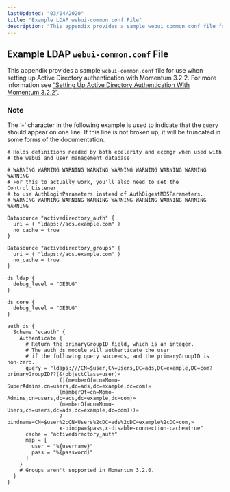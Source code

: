 ```yaml
---
lastUpdated: "03/04/2020"
title: "Example LDAP webui-common.conf File"
description: "This appendix provides a sample webui common conf file for use when setting up Active Directory authentication with Momentum 3 2 2 For more information see Section 2 3 Setting Up Active Directory Authentication With Momentum 3 2 2 The character in the following example is used to indicate that..."
---
```


## <a name="webui-common.example"></a> Example LDAP `webui-common.conf` File

This appendix provides a sample `webui-common.conf` file for use when setting up Active Directory authentication with Momentum 3.2.2\. For more information see [“Setting Up Active Directory Authentication With Momentum 3.2.2”](/momentum/3/3-reference/conf-ldaps).

### Note

The ‘`»`’ character in the following example is used to indicate that the `query` should appear on one line. If this line is not broken up, it will be truncated in some forms of the documentation.

```
# Holds definitions needed by both ecelerity and eccmgr when used with
# the webui and user management database

# WARNING WARNING WARNING WARNING WARNING WARNING WARNING WARNING WARNING
# For this to actually work, you'll also need to set the Control_Listener
# to use AuthLoginParameters instead of AuthDigestMD5Parameters.
# WARNING WARNING WARNING WARNING WARNING WARNING WARNING WARNING WARNING

Datasource "activedirectory_auth" {
  uri = ( "ldaps://ads.example.com" )
  no_cache = true
}

Datasource "activedirectory_groups" {
  uri = ( "ldaps://ads.example.com" )
  no_cache = true
}

ds_ldap {
  debug_level = "DEBUG"
}

ds_core {
  debug_level = "DEBUG"
}

auth_ds {
  Scheme "ecauth" {
    Authenticate {
      # Return the primaryGroupID field, which is an integer.
      # The auth_ds module will authenticate the user
      # if the following query succeeds, and the primaryGroupID is non-zero.
      query = "ldaps:///CN=$user,CN=Users,DC=ads,DC=example,DC=com?primaryGroupID??(&(objectClass=user)»
                 (|(memberOf=cn=Momo-SuperAdmins,cn=users,dc=ads,dc=example,dc=com)»
                 (memberOf=cn=Momo-Admins,cn=users,dc=ads,dc=example,dc=com)»
                 (memberOf=cn=Momo-Users,cn=users,dc=ads,dc=example,dc=com)))»
                 ?bindname=CN=$user%2cCN=Users%2cDC=ads%2cDC=example%2cDC=com,»
                 x-bindpw=$pass,x-disable-connection-cache=true"
      cache = "activedirectory_auth"
      map = [
        user = "%{username}"
        pass = "%{password}"
      ]
    }
    # Groups aren't supported in Momentum 3.2.0.
  }
}
```